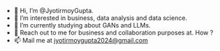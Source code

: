 - 👋 Hi, I’m @JyotirmoyGupta.
- 👀 I’m interested in business, data analysis and data science.
- 🌱 I’m currently studying about GANs and LLMs.
- 💞️ Reach out to me for business and collaboration purposes at. How ?
- 📫 Mail me at jyotirmoygupta2024@gmail.com

<!---
JyotirmoyGupta/JyotirmoyGupta is a ✨ special ✨ repository because its `README.md` (this file) appears on your GitHub profile.
You can click the Preview link to take a look at your changes.
--->

